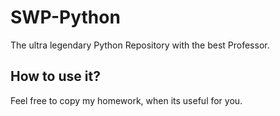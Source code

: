 # SWP-Python
The ultra legendary Python Repository with the best Professor.

## How to use it?
Feel free to copy my homework, when its useful for you.
